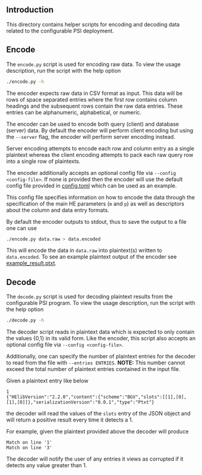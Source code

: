 
## Introduction

This directory contains helper scripts for encoding and decoding data related
to the configurable PSI deployment.

## Encode
The `encode.py` script is used for encoding raw data. To view the usage
description, run the script with the help option
```bash
./encode.py -h
```

The encoder expects raw data in CSV format as input. This data will be rows of
space separated entries where the first row contains column headings and the
subsequent rows contain the raw data entries. These entries can be
alphanumeric, alphabetical, or numeric.

The encoder can be used to encode both query (client) and database (server)
data. By default the encoder will perform client encoding but using the
`--server` flag, the encoder will perform server encoding instead.

Server encoding attempts to encode each row and column entry as a single
plaintext whereas the client encoding attempts to pack each raw query row into
a single row of plaintexts.

The encoder additionally accepts an optional config file via `--config
<config-file>`. If none is provided then the encoder will use the default
config file provided in [config.toml](config.toml) which can be used as an
example.

This config file specifies information on how to encode the data through the
specification of the main HE parameters (`m` and `p`) as well as descriptors
about the column and data entry formats.

By default the encoder outputs to stdout, thus to save the output to a file one
can use
```bash
./encode.py data.raw > data.encoded
```
This will encode the data in `data.raw` into plaintext(s) written to
`data.encoded`. To see an example plaintext output of the encoder see
[example_result.ptxt](example_result.ptxt).

## Decode
The `decode.py` script is used for decoding plaintext results from the
configurable PSI program. To view the usage description, run the script with
the help option
```bash
./decode.py -h
```

The decoder script reads in plaintext data which is expected to only contain
the values {0,1} in its valid form. Like the encoder, this script also accepts
an optional config file via `--config <config-file>`.

Additionally, one can specify the number of plaintext entries for the decoder
to read from the file with `--entries ENTRIES`. **NOTE:** This number cannot
exceed the total number of plaintext entries contained in the input file.

Given a plaintext entry like below
```
1
{"HElibVersion":"2.2.0","content":{"scheme":"BGV","slots":[[1],[0],[1],[0]]},"serializationVersion":"0.0.1","type":"Ptxt"}
```
the decoder will read the values of the `slots` entry of the JSON object and
will return a positive result every time it detects a 1.

For example, given the plaintext provided above the decoder will produce
```
Match on line '1'
Match on line '3'
```

The decoder will notify the user of any entries it views as corrupted if it
detects any value greater than 1.
